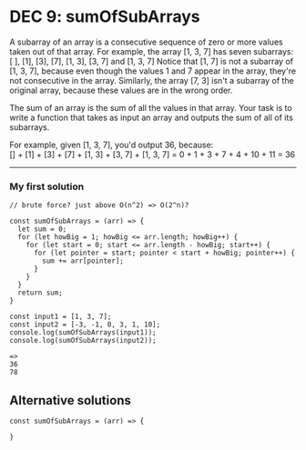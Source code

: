 # DEC 9: sumOfSubArrays

A subarray of an array is a consecutive sequence of zero or more values taken out of that array.
For example, the array [1, 3, 7] has seven subarrays: [ ], [1], [3], [7], [1, 3], [3, 7]  and [1, 3, 7]
Notice that [1, 7] is not a subarray of [1, 3, 7], because even though the values 1 and 7 appear 
in the array, they're not consecutive in the array. Similarly, the array [7, 3] isn't a subarray 
of the original array, because these values are in the wrong order.

The sum of an array is the sum of all the values in that array. Your task is to write a function that takes 
as input an array and outputs the sum of all of its subarrays.

For example, given [1, 3, 7], you'd output 36, because:  
[] + [1] + [3] + [7] + [1, 3] + [3, 7] + [1, 3, 7] = 0 + 1 + 3 + 7 + 4 + 10 + 11 = 36

---

### My first solution

```
// brute force? just above O(n^2) => O(2^n)?

const sumOfSubArrays = (arr) => {
  let sum = 0;
  for (let howBig = 1; howBig <= arr.length; howBig++) {
    for (let start = 0; start <= arr.length - howBig; start++) {
      for (let pointer = start; pointer < start + howBig; pointer++) {
        sum += arr[pointer];
      }
    } 
  }
  return sum;
}
```

```
const input1 = [1, 3, 7];
const input2 = [-3, -1, 0, 3, 1, 10];
console.log(sumOfSubArrays(input1));
console.log(sumOfSubArrays(input2));

=>
36
78
```

## Alternative solutions

```
const sumOfSubArrays = (arr) => {

}
```
